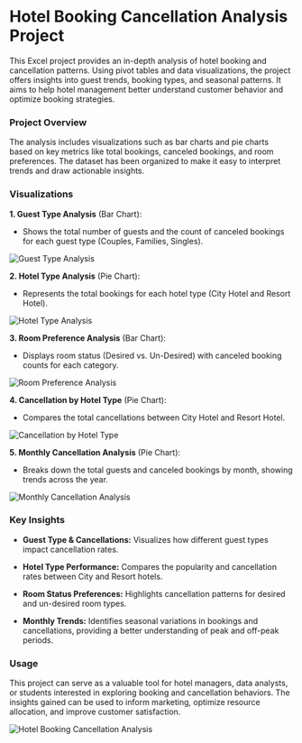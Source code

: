 # Hotel Booking Cancellation Analysis Project
This Excel project provides an in-depth analysis of hotel booking and cancellation patterns. Using pivot tables and data visualizations, the project offers insights into guest trends, booking types, and seasonal patterns. It aims to help hotel management better understand customer behavior and optimize booking strategies.


### Project Overview
The analysis includes visualizations such as bar charts and pie charts based on key metrics like total bookings, canceled bookings, and room preferences. The dataset has been organized to make it easy to interpret trends and draw actionable insights.


### Visualizations
**1. Guest Type Analysis** (Bar Chart):
   * Shows the total number of guests and the count of canceled bookings for each guest type (Couples, Families, Singles).

![Guest Type Analysis](https://github.com/user-attachments/assets/468709bf-4e73-4e05-ad74-1d69a28bc7a6)


**2. Hotel Type Analysis** (Pie Chart):
   * Represents the total bookings for each hotel type (City Hotel and Resort Hotel).

![Hotel Type Analysis](https://github.com/user-attachments/assets/a4f686d2-3e0b-4154-ab2e-7c8ad017904f)


**3. Room Preference Analysis** (Bar Chart):
   * Displays room status (Desired vs. Un-Desired) with canceled booking counts for each category.

![Room Preference Analysis](https://github.com/user-attachments/assets/d63d7d63-45bb-4557-bac0-a4723b39c72c)


**4. Cancellation by Hotel Type** (Pie Chart):
   * Compares the total cancellations between City Hotel and Resort Hotel.

![Cancellation by Hotel Type](https://github.com/user-attachments/assets/78e5307a-499c-40bc-b0cb-f489b4631c16)


**5. Monthly Cancellation Analysis** (Pie Chart):
   * Breaks down the total guests and canceled bookings by month, showing trends across the year.

![Monthly Cancellation Analysis](https://github.com/user-attachments/assets/f27b89a5-9b8d-4495-9689-9c77f130da5e)



### Key Insights

* **Guest Type & Cancellations:** Visualizes how different guest types impact cancellation rates.

* **Hotel Type Performance:** Compares the popularity and cancellation rates between City and Resort hotels.

* **Room Status Preferences:** Highlights cancellation patterns for desired and un-desired room types.

* **Monthly Trends:** Identifies seasonal variations in bookings and cancellations, providing a better understanding of peak and off-peak periods.



### Usage
This project can serve as a valuable tool for hotel managers, data analysts, or students interested in exploring booking and cancellation behaviors. The insights gained can be used to inform marketing, optimize resource allocation, and improve customer satisfaction.

![Hotel Booking Cancellation Analysis](https://github.com/user-attachments/assets/35ae35e8-dc9e-4c20-9edc-8ed3a66b42a9)
